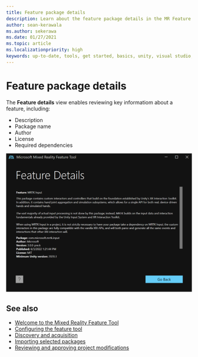 ```yaml
---
title: Feature package details
description: Learn about the feature package details in the MR Feature Tool for HoloLens and VR development.
author: sean-kerawala
ms.author: sekerawa
ms.date: 01/27/2021
ms.topic: article
ms.localizationpriority: high
keywords: up-to-date, tools, get started, basics, unity, visual studio, toolkit, mixed reality headset, windows mixed reality headset, virtual reality headset, installation, Windows, HoloLens, emulator, unreal, openxr
---
```


# Feature package details

The **Feature details** view enables reviewing key informatiom about a feature, including:

* Description
* Package name
* Author 
* License
* Required dependencies

![Package details](images/FeatureToolFeatureDetails.png)

## See also

- [Welcome to the Mixed Reality Feature Tool](welcome-to-mr-feature-tool.md)
- [Configuring the feature tool](configuring-feature-tool.md)
- [Discovery and acquisition](discovering-features.md)
- [Importing selected packages](importing-features.md)
- [Reviewing and approving project modifications](reviewing-changes.md)